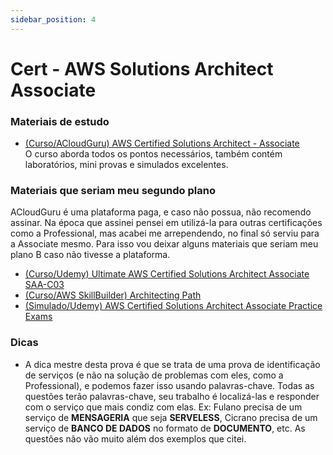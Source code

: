 ```yaml
---
sidebar_position: 4
---
```


# Cert - AWS Solutions Architect Associate

### Materiais de estudo
- [(Curso/ACloudGuru) AWS Certified Solutions Architect - Associate](https://learn.acloud.guru/course/aws-certified-solutions-architect-associate/dashboard)  
O curso aborda todos os pontos necessários, também contém laboratórios, mini provas e simulados excelentes.

### Materiais que seriam meu segundo plano

ACloudGuru é uma plataforma paga, e caso não possua, não recomendo assinar. Na época que assinei pensei em utilizá-la 
para outras certificações como a Professional, mas acabei me arrependendo, no final só serviu para a Associate mesmo. 
Para isso vou deixar alguns materiais que seriam meu plano B caso não tivesse a plataforma.

- [(Curso/Udemy) Ultimate AWS Certified Solutions Architect Associate SAA-C03](https://www.udemy.com/course/aws-certified-solutions-architect-associate-saa-c03)
- [(Curso/AWS SkillBuilder) Architecting Path](https://www.credly.com/organizations/amazon-web-services/collections/customer-learning-programs/badge_templates)
- [(Simulado/Udemy) AWS Certified Solutions Architect Associate Practice Exams](https://www.udemy.com/course/aws-certified-solutions-architect-associate-amazon-practice-exams-saa-c03)

### Dicas

- A dica mestre desta prova é que se trata de uma prova de identificação de serviços (e não na solução de
problemas com eles, como a Professional), e podemos fazer isso usando palavras-chave. Todas as questões terão palavras-chave, seu 
trabalho é localizá-las e responder com o serviço que mais condiz com elas. Ex: Fulano precisa de um serviço de 
**MENSAGERIA** que seja **SERVELESS**, Cicrano precisa de um serviço de **BANCO DE DADOS** no formato de **DOCUMENTO**, etc. 
As questões não vão muito além dos exemplos que citei.